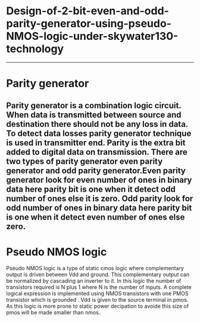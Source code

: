 # Design-of-2-bit-even-and-odd-parity-generator-using-pseudo-NMOS-logic-under-skywater130-technology <br/>
---
# Parity generator <br/>
   Parity generator is a combination logic circuit. When data
is transmitted between source and destination there should
not be any loss in data. To detect data losses parity generator
technique is used in transmitter end. Parity is the
extra bit added to digital data on transmission. There are
two types of parity generator even parity generator and odd
parity generator.Even parity generator look for even number
of ones in binary data here parity bit is one when it detect odd number
of ones else it is zero. Odd parity look for odd number of
ones in binary data here parity bit is one when it detect even number of
ones else zero.<br/>
---
# Pseudo NMOS logic<br/>

Pseudo NMOS logic is a type
of static cmos logic where complementary output is driven
between Vdd and ground. This complementary output can
be normalized by cascading an inverter to it. In this logic
the number of transistors required is N plus 1 where N is the
number of inputs. A complete logical expression is implemented using NMOS transistors with one PMOS transistor
which is grounded . Vdd is given to the source terminal in
pmos. As this logic is more prone to static power decipation to avoide this size of pmos will be made smaller than nmos. <br/>

